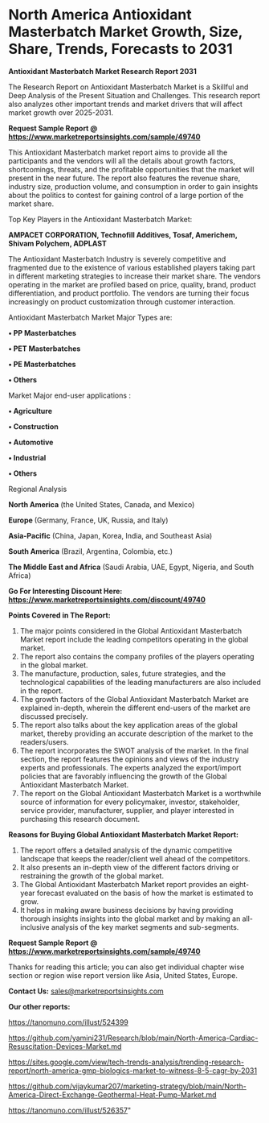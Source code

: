 # North America Antioxidant Masterbatch Market Growth, Size, Share, Trends, Forecasts to 2031

<strong>Antioxidant Masterbatch Market Research Report 2031</strong>

The Research Report on Antioxidant Masterbatch Market is a Skillful and Deep Analysis of the Present Situation and Challenges. This research report also analyzes other important trends and market drivers that will affect market growth over 2025-2031.

<strong>Request Sample Report @ <a href=https://www.marketreportsinsights.com/sample/49740>https://www.marketreportsinsights.com/sample/49740</a></strong>

This Antioxidant Masterbatch market report aims to provide all the participants and the vendors will all the details about growth factors, shortcomings, threats, and the profitable opportunities that the market will present in the near future. The report also features the revenue share, industry size, production volume, and consumption in order to gain insights about the politics to contest for gaining control of a large portion of the market share.

Top Key Players in the Antioxidant Masterbatch Market:

<strong>AMPACET CORPORATION, Technofill Additives, Tosaf, Americhem, Shivam Polychem, ADPLAST</strong>

The Antioxidant Masterbatch Industry is severely competitive and fragmented due to the existence of various established players taking part in different marketing strategies to increase their market share. The vendors operating in the market are profiled based on price, quality, brand, product differentiation, and product portfolio. The vendors are turning their focus increasingly on product customization through customer interaction.

Antioxidant Masterbatch Market Major Types are:

<strong>•  PP Masterbatches

•  PET Masterbatches

•  PE Masterbatches

•  Others</strong>

Market Major end-user applications :

<strong>•  Agriculture

•  Construction

•  Automotive

•  Industrial

•  Others</strong>

Regional Analysis

</u><strong><b>North America</b></strong> (the United States, Canada, and Mexico)

<strong><b>Europe </b></strong>(Germany, France, UK, Russia, and Italy)

<strong><b>Asia-Pacific</b></strong> (China, Japan, Korea, India, and Southeast Asia)

<strong><b>South America</b></strong> (Brazil, Argentina, Colombia, etc.)

<strong><b>The Middle East and Africa</b></strong> (Saudi Arabia, UAE, Egypt, Nigeria, and South Africa)

<strong>Go For Interesting Discount Here: <a href=https://www.marketreportsinsights.com/discount/49740>https://www.marketreportsinsights.com/discount/49740</a></strong>

<strong>Points Covered in The Report:</strong>
<ol>
  <li>The major points considered in the Global Antioxidant Masterbatch Market report include the leading competitors operating in the global market.</li>
  <li>The report also contains the company profiles of the players operating in the global market.</li>
  <li>The manufacture, production, sales, future strategies, and the technological capabilities of the leading manufacturers are also included in the report.</li>
  <li>The growth factors of the Global Antioxidant Masterbatch Market are explained in-depth, wherein the different end-users of the market are discussed precisely.</li>
  <li>The report also talks about the key application areas of the global market, thereby providing an accurate description of the market to the readers/users.</li>
  <li>The report incorporates the SWOT analysis of the market. In the final section, the report features the opinions and views of the industry experts and professionals. The experts analyzed the export/import policies that are favorably influencing the growth of the Global Antioxidant Masterbatch Market.</li>
  <li>The report on the Global Antioxidant Masterbatch Market is a worthwhile source of information for every policymaker, investor, stakeholder, service provider, manufacturer, supplier, and player interested in purchasing this research document.</li>
</ol>
<strong>Reasons for Buying Global Antioxidant Masterbatch Market Report:</strong>

<ol>
  <li>The report offers a detailed analysis of the dynamic competitive landscape that keeps the reader/client well ahead of the competitors.</li>
  <li>It also presents an in-depth view of the different factors driving or restraining the growth of the global market.</li>
  <li>The Global Antioxidant Masterbatch Market report provides an eight-year forecast evaluated on the basis of how the market is estimated to grow.</li>
  <li>It helps in making aware business decisions by having providing thorough insights insights into the global market and by making an all-inclusive analysis of the key market segments and sub-segments.</li>
</ol>
<strong>Request Sample Report @ <a href=https://www.marketreportsinsights.com/sample/49740>https://www.marketreportsinsights.com/sample/49740</a></strong>


Thanks for reading this article; you can also get individual chapter wise section or region wise report version like Asia, United States, Europe.

<strong>Contact Us:</strong>
sales@marketreportsinsights.com

<strong>Our other reports:</strong>

<a href=https://tanomuno.com/illust/524399>https://tanomuno.com/illust/524399</a>

<a href=https://github.com/yamini231/Research/blob/main/North-America-Cardiac-Resuscitation-Devices-Market.md>https://github.com/yamini231/Research/blob/main/North-America-Cardiac-Resuscitation-Devices-Market.md</a>

<a href=https://sites.google.com/view/tech-trends-analysis/trending-research-report/north-america-gmp-biologics-market-to-witness-8-5-cagr-by-2031>https://sites.google.com/view/tech-trends-analysis/trending-research-report/north-america-gmp-biologics-market-to-witness-8-5-cagr-by-2031</a>

<a href=https://github.com/vijaykumar207/marketing-strategy/blob/main/North-America-Direct-Exchange-Geothermal-Heat-Pump-Market.md>https://github.com/vijaykumar207/marketing-strategy/blob/main/North-America-Direct-Exchange-Geothermal-Heat-Pump-Market.md</a>

<a href=https://tanomuno.com/illust/526357>https://tanomuno.com/illust/526357</a>"
